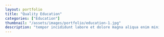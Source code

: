 ```yaml
---
layout: portfolio
title: "Quality Education"
categories: ["Education"]
thumbnail: "/assets/images/portfolio/education-1.jpg"
description: "tempor incididunt labore et dolore magna aliqua enim minim veniam quis nostrud exercitation ullamco laboris nisi aliquip commodo consequat.duis aute irure"
---
```

